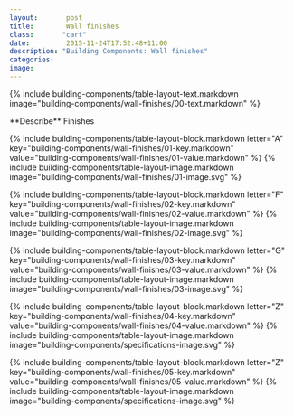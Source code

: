 ```yaml
---
layout:       post
title:        Wall finishes
class:       "cart"
date:         2015-11-24T17:52:48+11:00
description: "Building Components: Wall finishes"
categories:      
image:        
---
```

<div class="building-components">
<dl>


{% include building-components/table-layout-text.markdown image="building-components/wall-finishes/00-text.markdown" %}

<div markdown="1" class="building-components-title">
<span class="caps">**Describe** Finishes</span>
</div>

{% include building-components/table-layout-block.markdown letter="A" key="building-components/wall-finishes/01-key.markdown" value="building-components/wall-finishes/01-value.markdown" %}
{% include building-components/table-layout-image.markdown image="building-components/wall-finishes/01-image.svg" %}

{% include building-components/table-layout-block.markdown letter="F" key="building-components/wall-finishes/02-key.markdown" value="building-components/wall-finishes/02-value.markdown"  %}
{% include building-components/table-layout-image.markdown image="building-components/wall-finishes/02-image.svg" %}

{% include building-components/table-layout-block.markdown letter="G" key="building-components/wall-finishes/03-key.markdown" value="building-components/wall-finishes/03-value.markdown"  %}
{% include building-components/table-layout-image.markdown image="building-components/wall-finishes/03-image.svg" %}

{% include building-components/table-layout-block.markdown letter="Z" key="building-components/wall-finishes/04-key.markdown" value="building-components/wall-finishes/04-value.markdown"  %}
{% include building-components/table-layout-image.markdown image="building-components/specifications-image.svg" %}

{% include building-components/table-layout-block.markdown letter="Z" key="building-components/wall-finishes/05-key.markdown" value="building-components/wall-finishes/05-value.markdown"  %}
{% include building-components/table-layout-image.markdown image="building-components/specifications-image.svg" %}

</dl>
</div>